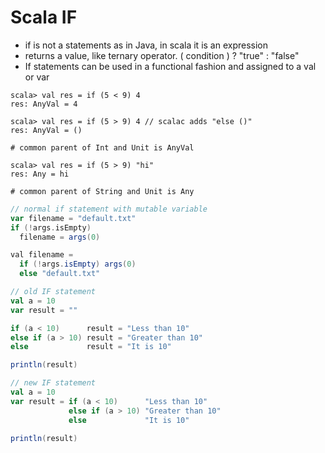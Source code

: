 # Scala IF

- if is not a statements as in Java, in scala it is an expression
- returns a value, like ternary operator. ( condition ) ? "true" : "false"
- If statements can be used in a functional fashion and assigned to a val or var


```shell
scala> val res = if (5 < 9) 4
res: AnyVal = 4

scala> val res = if (5 > 9) 4 // scalac adds "else ()"
res: AnyVal = ()

# common parent of Int and Unit is AnyVal

scala> val res = if (5 > 9) "hi"
res: Any = hi

# common parent of String and Unit is Any

```

```scala
// normal if statement with mutable variable
var filename = "default.txt"
if (!args.isEmpty)
  filename = args(0)
```

```java
val filename =
  if (!args.isEmpty) args(0)
  else "default.txt"
```

```scala
// old IF statement
val a = 10
var result = ""

if (a < 10)      result = "Less than 10"
else if (a > 10) result = "Greater than 10"
else             result = "It is 10"

println(result)
```

```scala
// new IF statement
val a = 10
var result = if (a < 10)      "Less than 10"
             else if (a > 10) "Greater than 10"
             else             "It is 10"

println(result)
```
